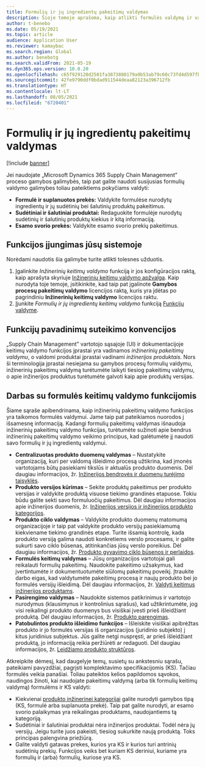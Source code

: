 ```yaml
---
title: Formulių ir jų ingredientų pakeitimų valdymas
description: Šioje temoje aprašoma, kaip atlikti formulės valdymą ir valdyti gamybos proceso bendrųjų duomenų pakeitimus.
author: t-benebo
ms.date: 05/19/2021
ms.topic: article
audience: Application User
ms.reviewer: kamaybac
ms.search.region: Global
ms.author: benebotg
ms.search.validFrom: 2021-05-19
ms.dyn365.ops.version: 10.0.20
ms.openlocfilehash: c65f929120d2501fa3873880179a9b53ab79c60c73fd4d597fb6151b1c5bb2b9
ms.sourcegitcommit: 42fe9790ddf0bdad911544deaa82123a396712fb
ms.translationtype: HT
ms.contentlocale: lt-LT
ms.lasthandoff: 08/05/2021
ms.locfileid: "6720401"
---
```

# <a name="manage-changes-in-formulas-and-their-ingredients"></a>Formulių ir jų ingredientų pakeitimų valdymas

[!include [banner](../includes/banner.md)]

Jei naudojate „Microsoft Dynamics 365 Supply Chain Management” proceso gamybos galimybės, taip pat galite naudoti susijusias formulių valdymo galimybes toliau pateiktiems pokyčiams valdyti:

- **Formulė ir suplanuotos prekės:** Valdykite formulėse nurodytų ingredientų ir jų sudėtinių bei šalutinių produktų pakeitimus.
- **Sudėtiniai ir šalutiniai produktai:** Redaguokite formulėje nurodytų sudėtinių ir šalutinių produktų kiekius ir kitą informaciją.
- **Esamo svorio prekės:** Valdykite esamo svorio prekių pakeitimus.

## <a name="turn-on-this-feature-in-your-system"></a>Funkcijos įjungimas jūsų sistemoje

Norėdami naudotis šia galimybe turite atlikti tolesnes užduotis.

1. Įgalinkite *Inžinerinių keitimų valdymo* funkciją ir jos konfigūracijos raktą, kaip aprašyta skyriuje [Inžinerinių keitimų valdymo apžvalga](product-engineering-overview.md). Kaip nurodyta toje temoje, įsitikinkite, kad taip pat įgalinote **Gamybos procesų pakeitimų valdymo** licencijos raktą, kuris yra įdėtas po pagrindiniu **Inžinerinių keitimų valdymo** licencijos raktu.
1. Įjunkite *Formulių ir jų ingredientų keitimų valdymo* funkciją [Funkcijų valdyme](../../fin-ops-core/fin-ops/get-started/feature-management/feature-management-overview.md).

## <a name="feature-naming-conventions"></a>Funkcijų pavadinimų suteikimo konvencijos

„Supply Chain Management” vartotojo sąsajoje (UI) ir dokumentacijoje keitimų valdymo funkcijos įprastai yra vadinamos *inžinerinių pakeitimų valdymu*, o valdomi produktai įprastai vadinami *inžinerijos produktais*. Nors ši terminologija įprastai nesiejama su gamybos procesų formulių valdymu, inžinerinių pakeitimų valdymą turėtumėte laikyti tiesiog pakeitimų valdymu, o apie inžinerijos produktus turėtumėte galvoti kaip apie produktų versijas.

## <a name="work-with-formula-change-management-features"></a>Darbas su formulės keitimų valdymo funkcijomis

Šiame sąraše apibendrinama, kaip inžinerinių pakeitimų valdymo funkcijos yra taikomos formulės valdymui. Jame taip pat pateikiamos nuorodos į išsamesnę informaciją. Kadangi formulių pakeitimų valdymas išnaudoja inžinerinių pakeitimų valdymo funkcijas, turėtumėte sužinoti apie bendrus inžinerinių pakeitimų valdymo veikimo principus, kad galėtumėte jį naudoti savo formulių ir jų ingredientų valdymui.

- **Centralizuotas produkto duomenų valdymas** – Nustatykite organizaciją, kuri per valdomą išleidimo procesą užtikrina, kad įmonės vartotojams būtų pasiekiami tikslūs ir aktualūs produkto duomenis. Dėl daugiau informacijos, žr. [Inžinerijos bendrovės ir duomenų turėjimo taisyklės](engineering-org-data-ownership-rules.md).
- **Produkto versijos kūrimas** – Sekite produktų pakeitimus per produkto versijas ir valdykite produktą visuose tiekimo grandinės etapuose. Tokiu būdu galite sekti savo formuluočių pakeitimus. Dėl daugiau informacijos apie inžinerijos duomenis, žr. [Inžinerijos versijos ir inžinerijos produkto kategorijos](engineering-versions-product-category.md).
- **Produkto ciklo valdymas** – Valdykite produkto duomenų matomumą organizacijoje ir taip pat valdykite produkto versijų pasiekiamumą kiekviename tiekimo grandinės etape. Turite išsamią kontrolę, kada produkto versiją galima naudoti konkretiems verslo procesams, ir galite sukurti savo ciklo būsenas, atitinkančias jūsų verslo poreikius. Dėl daugiau informacijos, žr. [Produkto gyvavimo ciklo būsenos ir perlaidos](product-lifecycle-state-transactions.md).
- **Formulės keitimų valdymas** – Jūsų organizacijos vartotojai gali reikalauti formulių pakeitimų. Naudokite pakeitimo užsakymus, kad įvertintumėte ir dokumentuotumėte siūlomų pakeitimų poveikį. Įtraukite darbo eigas, kad valdytumėte pakeitimų procesą ir naujų produkto bei jo formulės versijų išleidimą. Dėl daugiau informacijos, žr. [Valdyti keitimus inžinerijos produktams](engineering-change-management.md).
- **Pasirengimo valdymas** – Naudokite sistemos patikrinimus ir vartotojo nurodymus (klausimynus ir kontrolinius sąrašus), kad užtikrintumėte, jog visi reikalingi produkto duomenys bus visiškai įvesti prieš išleidžiant produktą. Dėl daugiau informacijos, žr. [Produkto parengimas](product-readiness.md).
- **Patobulintos produkto išleidimo funkcijos** – Išleiskite visiškai apibrėžtas produkto ir jo formulės versijas iš organizacijos (juridinio subjekto) į kitus juridinius subjektus. Jūs galite netgi nuspręsti, ar prieš išleidžiant produktą, jo informaciją reikia peržiūrėti ar redaguoti. Dėl daugiau informacijos, žr. [Leidžiamo produkto struktūros](release-product-structure.md).

Atkreipkite dėmesį, kad daugelyje temų, susietų su ankstesniu sąrašu, pateikiami pavyzdžiai, pagrįsti komplektavimo specifikacijomis (KS). Tačiau formulės veikia panašiai. Toliau pateiktos kelios papildomos sąvokos, naudingos žinoti, kai naudojate pakeitimų valdymą (arba tik formulių keitimų valdymą) formulėms ir KS valdyti:

- Kiekvienai [produkto inžinerinei kategorijai](engineering-versions-product-category.md) galite nurodyti gamybos tipą (KS, formulė arba suplanuota prekė). Taip pat galite nurodyti, ar esamo svorio palaikymas yra reikalingas produktams, naudojantiems tą kategoriją.
- Sudėtiniai ir šalutiniai produktai nėra inžinerijos produktai. Todėl nėra jų versijų. Jeigu turite juos pakeisti, tiesiog sukurkite naują produktą. Toks principas palengvina priežiūrą.
- Galite valdyti gatavas prekes, kurios yra KS ir kurios turi antrinių sudėtinių prekių. Funkcijos veiks bet kuriam KS deriniui, kuriame yra formulių ir (arba) formulių, kuriose yra KS.
